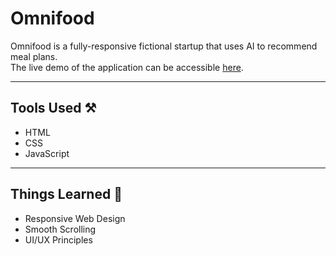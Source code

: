 # Omnifood
Omnifood is a fully-responsive fictional startup that uses AI to recommend meal plans. \
The live demo of the application can be accessible [here](https://av2001.github.io/omnifood/).
<hr>

## Tools Used ⚒️
+ HTML
+ CSS
+ JavaScript
<hr>

## Things Learned 🧠
+ Responsive Web Design
+ Smooth Scrolling
+ UI/UX Principles
